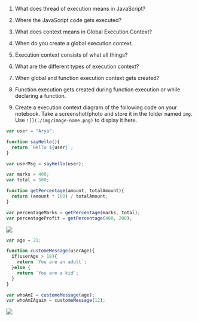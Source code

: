 1. What does thread of execution means in JavaScript?

<!-- Ans. Thread of execution means executing the piece of code line by line in Javascript. -->

2. Where the JavaScript code gets executed?

<!-- Ans. Javascript code gets executed in execution context. -->

3. What does context means in Global Execution Context?

<!-- Ans. context in Global Execution Context means the required environment to run all the javascript codes line by line. -->

4. When do you create a global execution context.

<!-- Ans. Global execution context is created whenever we run a piece of code and whenever we create a variable and that variable gets stored in the memory. -->

5. Execution context consists of what all things?

<!-- Ans. Execution context consits of all the codes which is running at that time and everything that help in the execution. -->

6. What are the different types of execution context?

<!-- Ans. Execution context are of two types which are given below:-
  1. Global execution context (Default one)
  2. Function execution context (Whenever we call a function) -->

7. When global and function execution context gets created?

  <!-- 1. Global execution context (Default one)
  2. Function execution context (Whenever we executes a function, it gets created in the global execution context.) -->

8. Function execution gets created during function execution or while declaring a function.

 <!-- Ans. Function execution context (Whenever we executes a function, it gets created in the global execution context.) -->

9. Create a execution context diagram of the following code on your notebook. Take a screenshot/photo and store it in the folder named `img`. Use `![](./img/image-name.png)` to display it here.



```js
var user = "Arya";

function sayHello(){
  return `Hello ${user}`;
}

var userMsg = sayHello(user);

```

<!-- Put your image here -->


```js
var marks = 400;
var total = 500;

function getPercentage(amount, totalAmount){
  return (amount * 100) / totalAmount;
}

var percentageMarks = getPercentage(marks, total);
var percentageProfit = getPercentage(400, 200);
```

<!-- Put your image here -->

![](./img/image-name.jpg)



```js
var age = 21;

function customeMessage(userAge){
  if(userAge > 18){
    return `You are an adult`;
  }else {
    return `You are a kid`;
  }
}

var whoAmI = customeMessage(age);
var whoAmIAgain = customeMessage(12);
```

<!-- Put your image here -->

![](./img/image-name.jpg)